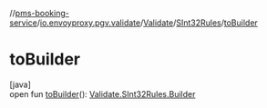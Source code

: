 //[pms-booking-service](../../../../index.md)/[io.envoyproxy.pgv.validate](../../index.md)/[Validate](../index.md)/[SInt32Rules](index.md)/[toBuilder](to-builder.md)

# toBuilder

[java]\
open fun [toBuilder](to-builder.md)(): [Validate.SInt32Rules.Builder](-builder/index.md)